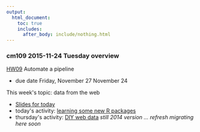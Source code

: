 ```yaml
---
output:
  html_document:
    toc: true
    includes:
      after_body: include/nothing.html
---
```


### cm109 2015-11-24 Tuesday overview

[HW09](hw09_automation.html) Automate a pipeline

  * due date Friday, November 27 November 24

This week's topic: data from the web
 
  * [Slides for today](webdata01_slides.html)
  * today's activity: [learning some new R packages](webdata02_activity.html)
  * thursday's activity: [DIY web data](webdata03_activity.html) *still 2014 version ... refresh migrating here soon*
